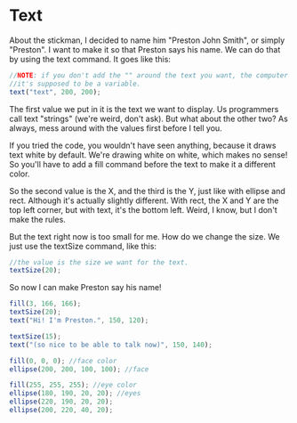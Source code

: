 # Text
About the stickman, I decided to name him "Preston John Smith", or simply "Preston".
I want to make it so that Preston says his name. We can do that by using the text
command. It goes like this:
```js
//NOTE: if you don't add the "" around the text you want, the computer will think
//it's supposed to be a variable.
text("text", 200, 200);
```
The first value we put in it is the text we want to display. Us programmers call
text "strings" (we're weird, don't ask). But what about the other two? As always,
mess around with the values first before I tell you.

If you tried the code, you wouldn't have seen anything, because it draws text white by
default. We're drawing white on white, which makes no sense! So you'll have to add a
fill command before the text to make it a different color.

So the second value is the X, and the third is the Y, just like with ellipse and rect.
Although it's actually slightly different. With rect, the X and Y are the top left
corner, but with text, it's the bottom left. Weird, I know, but I don't make the rules.

But the text right now is too small for me. How do we change the size. We just use the
textSize command, like this:
```js
//the value is the size we want for the text.
textSize(20);
```

So now I can make Preston say his name!
```js
fill(3, 166, 166);
textSize(20);
text("Hi! I'm Preston.", 150, 120);

textSize(15);
text("(so nice to be able to talk now)", 150, 140);

fill(0, 0, 0); //face color
ellipse(200, 200, 100, 100); //face

fill(255, 255, 255); //eye color
ellipse(180, 190, 20, 20); //eyes
ellipse(220, 190, 20, 20);
ellipse(200, 220, 40, 20);
```
